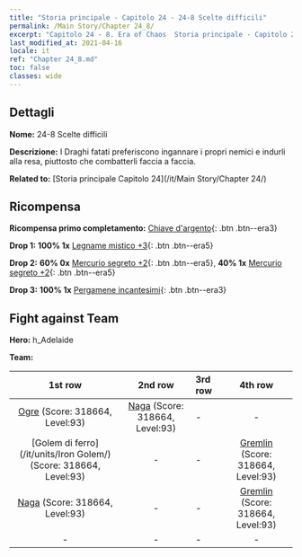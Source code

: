 ```yaml
---
title: "Storia principale - Capitolo 24 - 24-8 Scelte difficili"
permalink: /Main Story/Chapter 24_8/
excerpt: "Capitolo 24 - 8. Era of Chaos  Storia principale - Capitolo 24_8. 24-8 Scelte difficili"
last_modified_at: 2021-04-16
locale: it
ref: "Chapter 24_8.md"
toc: false
classes: wide
---
```


## Dettagli

 **Nome:** 24-8 Scelte difficili

 **Descrizione:** I Draghi fatati preferiscono ingannare i propri nemici e indurli alla resa, piuttosto che combatterli faccia a faccia.

 **Related to:** [Storia principale Capitolo 24](/it/Main Story/Chapter 24/)

## Ricompensa

 **Ricompensa primo completamento:** [Chiave d'argento](/it/Items/con_693/){: .btn .btn--era3}

 **Drop 1:** **100% 1x** [Legname mistico +3](/it/Items/mat_83/){: .btn .btn--era5}

 **Drop 2:** **60% 0x** [Mercurio segreto +2](/it/Items/mat_77/){: .btn .btn--era5}, **40% 1x** [Mercurio segreto +2](/it/Items/mat_77/){: .btn .btn--era5}

 **Drop 3:** **100% 1x** [Pergamene incantesimi](/it/Items/con_694/){: .btn .btn--era3}


## Fight against Team
 **Hero:** h_Adelaide

 **Team:**


  | 1st row | 2nd row | 3rd row | 4th row |
  |:----:|:----:|:----|:----:|
  | [Ogre](/it/units/Ogre/) (Score: 318664, Level:93)  | [Naga](/it/units/Naga/) (Score: 318664, Level:93)  | - | - |
  | [Golem di ferro](/it/units/Iron Golem/) (Score: 318664, Level:93)  | - | - | [Gremlin](/it/units/Gremlin/) (Score: 318664, Level:93)  |
  | [Naga](/it/units/Naga/) (Score: 318664, Level:93)  | - | - | [Gremlin](/it/units/Gremlin/) (Score: 318664, Level:93)  |
  | - | - | - | - |


